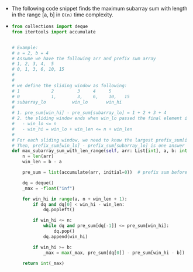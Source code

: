 - The following code snippet finds the maximum subarray sum with length in the range [a, b] in `O(n)` time complexity.
- ```python
  from collections import deque
  from itertools import accumulate
  
  
  # Example:
  # a = 2, b = 4
  # Assume we have the following arr and prefix sum array
  # 1, 2, 3, 4,  5
  # 0, 1, 3, 6, 10, 15
  #
  #
  # we define the sliding window as following:
  # 1            2         3     4     5
  # 0            1,        3,    6,    10,   15
  # subarray_lo          win_lo       win_hi
  #
  # 1. pre_sum[win_hi] - pre_sum[subarray_lo] = 1 + 2 + 3 + 4
  # 2. the sliding window ends when win_lo passed the final element in pre_sum
  #   - win_lo <= n
  #   - win_hi = win_lo + win_len <= n + win_len
  #
  # For each sliding window, we need to know the largest prefix_sum[i] for win_lo <= i <= win_hi.
  # Then, prefix_sum[win_lo] - prefix_sum[subarray_lo] is one answer candidate.
  def max_subarray_sum_with_len_range(self, arr: List[int], a, b: int) -> int:
      n = len(arr)
      win_len = b - a
  
      pre_sum = list(accumulate(arr, initial=0))  # prefix sum before i (exclusive)
  
      dq = deque()
      _max = -float("inf")
  
      for win_hi in range(a, n + win_len + 1):
          if dq and dq[0] < win_hi - win_len:
              dq.popleft()
  
          if win_hi <= n:
              while dq and pre_sum[dq[-1]] <= pre_sum[win_hi]:
                  dq.pop()
              dq.append(win_hi)
  
          if win_hi >= b:
              _max = max(_max, pre_sum[dq[0]] - pre_sum[win_hi - b])
  
      return int(_max)
  
  
  ```